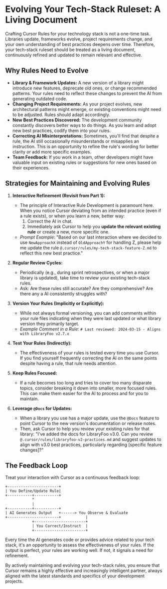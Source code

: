 # Evolving Your Tech-Stack Ruleset: A Living Document

Crafting Cursor Rules for your technology stack is not a one-time task. Libraries update, frameworks evolve, project requirements change, and your own understanding of best practices deepens over time. Therefore, your tech-stack ruleset should be treated as a living document, continuously refined and updated to remain relevant and effective.

## Why Rules Need to Evolve

-   **Library & Framework Updates:** A new version of a library might introduce new features, deprecate old ones, or change recommended patterns. Your rules need to reflect these changes to prevent the AI from generating outdated code.
-   **Changing Project Requirements:** As your project evolves, new architectural patterns might emerge, or existing conventions might need to be adjusted. Rules should adapt accordingly.
-   **New Best Practices Discovered:** The development community constantly discovers better ways to do things. As you learn and adopt new best practices, codify them into your rules.
-   **Correcting AI Misinterpretations:** Sometimes, you'll find that despite a rule, the AI still occasionally misunderstands or misapplies an instruction. This is an opportunity to refine the rule's wording for better clarity or add more specific examples.
-   **Team Feedback:** If you work in a team, other developers might have valuable input on existing rules or suggestions for new ones based on their experiences.

## Strategies for Maintaining and Evolving Rules

1.  **Interactive Refinement (Revisit from Part 1):**
    *   The principle of Interactive Rule Development is paramount here. When you notice Cursor deviating from an intended practice (even if a rule exists), or when you learn a new, better way:
        1.  Correct the AI in chat.
        2.  Immediately ask Cursor to help you **update the relevant existing rule** or create a new, more specific one.
    *   *Prompt Example:* "Based on our last interaction where we decided to use `NewApproachX` instead of `OldApproachY` for handling Z, please help me update the rule `@.cursor/rules/my-tech-stack-feature-Z.md` to reflect this new best practice."

2.  **Regular Review Cycles:**
    *   Periodically (e.g., during sprint retrospectives, or when a major library is updated), take time to review your existing tech-stack rules.
    *   Ask: Are these rules still accurate? Are they comprehensive? Are there any a AI consistently struggles with?

3.  **Version Your Rules (Implicitly or Explicitly):**
    *   While not always formal versioning, you can add comments within your rule files indicating when they were last updated or what library version they primarily target.
    *   *Example Comment in a Rule:* `# Last reviewed: 2024-03-15 - Aligns with LibraryFoo v2.7.x`

4.  **Test Your Rules (Indirectly):**
    *   The effectiveness of your rules is tested every time you use Cursor. If you find yourself frequently correcting the AI on the same points despite having a rule, that rule needs attention.

5.  **Keep Rules Focused:**
    *   If a rule becomes too long and tries to cover too many disparate topics, consider breaking it down into smaller, more focused rules. This can make them easier for the AI to process and for you to maintain.

6.  **Leverage `@Docs` for Updates:**
    *   When a library you use has a major update, use the `@Docs` feature to point Cursor to the new version's documentation or release notes.
    *   Then, ask Cursor to help you review your existing rules for that library: "I've added the docs for LibraryFoo v3.0. Can you review `@.cursor/rules/libraryfoo-v2-practices.md` and suggest updates to align with v3.0 best practices, particularly regarding [specific feature changes]?"

## The Feedback Loop

Treat your interaction with Cursor as a continuous feedback loop:

```
+-----------------------+
| You Define/Update Rule|
+-----------+-----------+
            ^
            |
+-----------+-----------+
| AI Generates Output   +------> You Observe & Evaluate
+-----------------------+           |
            +-----------------------+
            | You Correct/Instruct  |
            +-----------------------+
```

Every time the AI generates code or provides advice related to your tech stack, it's an opportunity to assess the effectiveness of your rules. If the output is perfect, your rules are working well. If not, it signals a need for refinement.

By actively maintaining and evolving your tech-stack rules, you ensure that Cursor remains a highly effective and increasingly intelligent partner, always aligned with the latest standards and specifics of your development projects. 